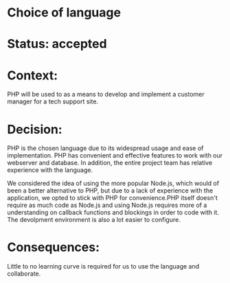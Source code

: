 # Choice of language

# Status: accepted

# Context: 
	
PHP will be used to as a means to develop and implement a customer manager for a 
tech support site. 

# Decision: 
	
PHP is the chosen language due to its widespread usage and ease of implementation. 
PHP has convenient and effective features to work with our webserver and database. 
In addition, the entire project team has relative experience with the language.

We considered the idea of using the more popular Node.js, which would of been a 
better alternative to PHP, but due to a lack of experience with the application, 
we opted to stick with PHP for convenience.PHP itself doesn't require as much code 
as Node.js and using Node.js requires more of a understanding on callback functions 
and blockings in order to code with it. The devolpment environment is also a lot 
easier to configure.

# Consequences: 

Little to no learning curve is required for us to use the language and collaborate.